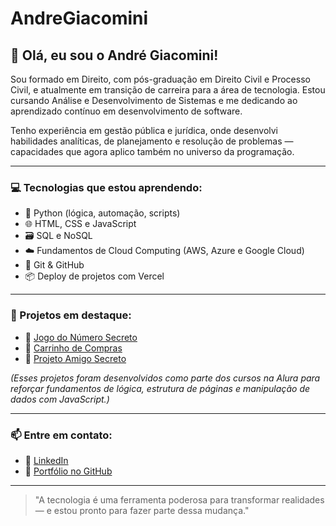# AndreGiacomini
## 👋 Olá, eu sou o André Giacomini!

Sou formado em Direito, com pós-graduação em Direito Civil e Processo Civil, e atualmente em transição de carreira para a área de tecnologia. Estou cursando Análise e Desenvolvimento de Sistemas e me dedicando ao aprendizado contínuo em desenvolvimento de software.

Tenho experiência em gestão pública e jurídica, onde desenvolvi habilidades analíticas, de planejamento e resolução de problemas — capacidades que agora aplico também no universo da programação.

---

### 💻 Tecnologias que estou aprendendo:

- 🐍 Python (lógica, automação, scripts)
- 🌐 HTML, CSS e JavaScript
- 🗃️ SQL e NoSQL
- ☁️ Fundamentos de Cloud Computing (AWS, Azure e Google Cloud)
- 🔧 Git & GitHub
- 📦 Deploy de projetos com Vercel

---

### 🚀 Projetos em destaque:

- 🎯 [Jogo do Número Secreto](https://github.com/AndreGiacomin/jogo-do-numero-secreto-alura)
- 🛒 [Carrinho de Compras](https://github.com/AndreGiacomin/carrinho-de-compras-alura)
- 🎉 [Projeto Amigo Secreto](https://github.com/AndreGiacomin/amigo-secreto-alura)

*(Esses projetos foram desenvolvidos como parte dos cursos na Alura para reforçar fundamentos de lógica, estrutura de páginas e manipulação de dados com JavaScript.)*

---

### 📫 Entre em contato:

- 💼 [LinkedIn](https://www.linkedin.com/in/seu-usuario-linkedin/)
- 📂 [Portfólio no GitHub](https://github.com/AndreGiacomin)

---

> "A tecnologia é uma ferramenta poderosa para transformar realidades — e estou pronto para fazer parte dessa mudança."
